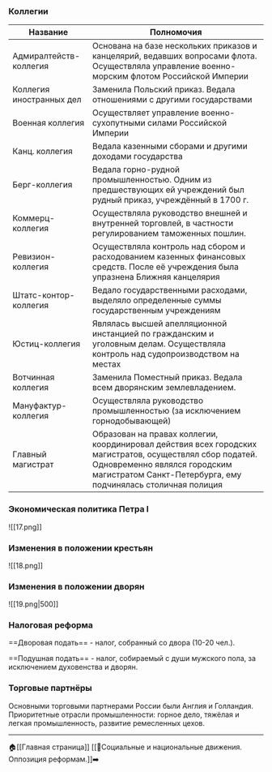 ### Коллегии
| Название | Полномочия |
| ---- | ---- |
| Адмиралтейств-коллегия | Основана на базе нескольких приказов и канцелярий, ведавших вопросами флота. Осуществляла управление военно-морским флотом Российской Империи |
| Коллегия иностранных дел | Заменила Польский приказ. Ведала отношениями с другими государствами |
| Военная коллегия | Осуществляет управление военно-сухопутными силами Российской Империи |
| Канц. коллегия | Ведала казенными сборами и другими доходами государства |
| Берг-коллегия | Ведала горно-рудной промышленностью. Одним из предшествующих ей учреждений был рудный приказ, учреждённый в 1700 г. |
| Коммерц-коллегия | Осуществляла руководство внешней и внутренней торговлей, в частности регулированием таможенных пошлин. |
| Ревизион-коллегия | Осуществляла контроль над сбором и расходованием казенных финансовых средств. После её учреждения была упразнена Ближняя канцелярия |
| Штатс-контор-коллегия | Ведало государственными расходами, выделяло определенные суммы государственным учреждениям |
| Юстиц-коллегия | Являлась высшей апелляционной инстанцией по гражданским и уголовным делам. Осуществляла контроль над судопроизводством на местах |
| Вотчинная коллегия | Заменила Поместный приказ. Ведала всем дворянским землевладением. |
| Мануфактур-коллегия | Осуществляла руководство промышленностью (за исключением горнодобывающей) |
| Главный магистрат | Образован на правах коллегии, координировал действия всех городских магистратов, осуществлял сбор податей. Одновременно являлся городским магистратом Санкт-Петербурга, ему подчинялась столичная полиция 

### Экономическая политика Петра I
![[17.png]]


### Изменения в положении крестьян
![[18.png]]

### Изменения в положении дворян
![[19.png|500]]

### Налоговая реформа

==Дворовая подать== - налог, собранный со двора (10-20 чел.).

==Подушная подать== - налог, собираемый с души мужского пола, за исключением духовенства и дворян.
### Торговые партнёры

Основными торговыми партнерами России были Англия и Голландия.
Приоритетные отрасли промышленности: горное дело, тяжёлая и легкая промышленность, развитие ремесленных цехов.


---
🏠[[Главная страница]]
[[📒Социальные и национальные движения. Оппозиция реформам.]]➡️